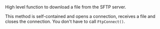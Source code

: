 ﻿High level function to download a file from the SFTP  server. 

This method is self-contained and opens a connection, receives a file and closes the connection. You don't have to call `FtpConnect()`.